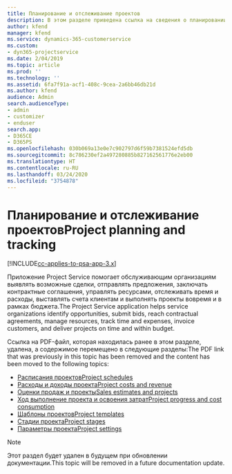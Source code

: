 ```yaml
---
title: Планирование и отслеживание проектов
description: В этом разделе приведена ссылка на сведения о планировании и отслеживании в Project Service Automation.
author: kfend
manager: kfend
ms.service: dynamics-365-customerservice
ms.custom:
- dyn365-projectservice
ms.date: 2/04/2019
ms.topic: article
ms.prod: ''
ms.technology: ''
ms.assetid: 6fa7f91a-acf1-408c-9cea-2a6bb46db21d
ms.author: kfend
audience: Admin
search.audienceType:
- admin
- customizer
- enduser
search.app:
- D365CE
- D365PS
ms.openlocfilehash: 030b069a13e0e7c902797d6f59b7381524efd5db
ms.sourcegitcommit: 8c786230ef2a497280885b827162561776e2eb00
ms.translationtype: HT
ms.contentlocale: ru-RU
ms.lasthandoff: 03/24/2020
ms.locfileid: "3754878"
---
```

# <a name="project-planning-and-tracking"></a><span data-ttu-id="d6347-103">Планирование и отслеживание проектов</span><span class="sxs-lookup"><span data-stu-id="d6347-103">Project planning and tracking</span></span>

[!INCLUDE[cc-applies-to-psa-app-3.x](../../includes/cc-applies-to-psa-app-3x.md)]

<span data-ttu-id="d6347-104">Приложение Project Service помогает обслуживающим организациям выявлять возможные сделки, отправлять предложения, заключать контрактные соглашения, управлять ресурсами, отслеживать время и расходы, выставлять счета клиентам и выполнять проекты вовремя и в рамках бюджета.</span><span class="sxs-lookup"><span data-stu-id="d6347-104">The Project Service application helps service organizations identify opportunities, submit bids, reach contractual agreements, manage resources, track time and expenses, invoice customers, and deliver projects on time and within budget.</span></span> 

<span data-ttu-id="d6347-105">Ссылка на PDF-файл, которая находилась ранее в этом разделе, удалена, а содержимое перемещено в следующие разделы:</span><span class="sxs-lookup"><span data-stu-id="d6347-105">The PDF link that was previously in this topic has been removed and the content has been moved to the following topics:</span></span>

- [<span data-ttu-id="d6347-106">Расписания проектов</span><span class="sxs-lookup"><span data-stu-id="d6347-106">Project schedules</span></span>](../project-creating.md)
- [<span data-ttu-id="d6347-107">Расходы и доходы проекта</span><span class="sxs-lookup"><span data-stu-id="d6347-107">Project costs and revenue</span></span>](../project-estimating.md)
- [<span data-ttu-id="d6347-108">Оценки продаж и проекты</span><span class="sxs-lookup"><span data-stu-id="d6347-108">Sales estimates and projects</span></span>](../project-leveraging.md)
- [<span data-ttu-id="d6347-109">Ход выполнение проекта и освоения затрат</span><span class="sxs-lookup"><span data-stu-id="d6347-109">Project progress and cost consumption</span></span>](../project-tracking.md)
- [<span data-ttu-id="d6347-110">Шаблоны проектов</span><span class="sxs-lookup"><span data-stu-id="d6347-110">Project templates</span></span>](../project-templates.md)
- [<span data-ttu-id="d6347-111">Стадии проекта</span><span class="sxs-lookup"><span data-stu-id="d6347-111">Project stages</span></span>](../project-stages.md)
- [<span data-ttu-id="d6347-112">Параметры проекта</span><span class="sxs-lookup"><span data-stu-id="d6347-112">Project settings</span></span>](../project-settings.md)

> [!NOTE]
> <span data-ttu-id="d6347-113">Этот раздел будет удален в будущем при обновлении документации.</span><span class="sxs-lookup"><span data-stu-id="d6347-113">This topic will be removed in a future documentation update.</span></span> 
